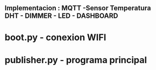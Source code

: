 
## Implementacion : MQTT -Sensor Temperatura DHT - DIMMER - LED - DASHBOARD 


# boot.py - conexion WIFI

# publisher.py - programa principal


